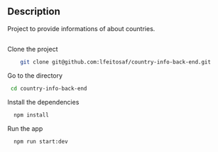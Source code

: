 ## Description

Project to provide informations of about countries.

## 

Clone the project

```bash
    git clone git@github.com:lfeitosaf/country-info-back-end.git
```

Go to the directory

```bash
 cd country-info-back-end
```

Install the dependencies

```bash
  npm install
```

Run the app

```bash
  npm run start:dev
```
